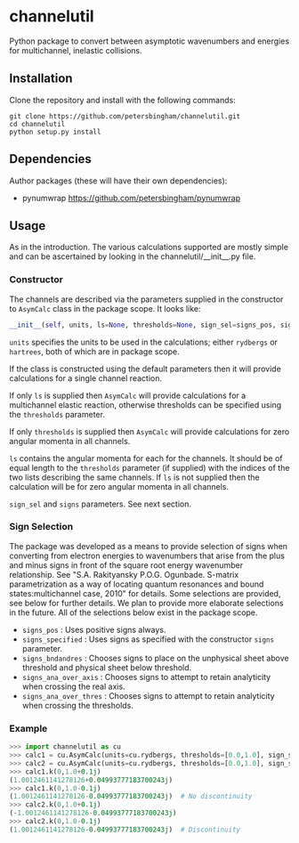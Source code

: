# channelutil
Python package to convert between asymptotic wavenumbers and energies for multichannel, inelastic collisions.

## Installation

Clone the repository and install with the following commands:

    git clone https://github.com/petersbingham/channelutil.git
    cd channelutil
    python setup.py install
    
## Dependencies
Author packages (these will have their own dependencies):
 - pynumwrap https://github.com/petersbingham/pynumwrap

## Usage
As in the introduction. The various calculations supported are mostly simple and can be ascertained by looking in the channelutil/\_\_init\_\_.py file.

### Constructor
The channels are described via the parameters supplied in the constructor to ```AsymCalc``` class in the package scope. It looks like:
```python
__init__(self, units, ls=None, thresholds=None, sign_sel=signs_pos, signs=None)
```
`units` specifies the units to be used in the calculations; either `rydbergs` or `hartrees`, both of which are in package scope.

If the class is constructed using the default parameters then it will provide calculations for a single channel reaction. 

If only `ls` is supplied then `AsymCalc` will provide calculations for a multichannel elastic reaction, otherwise thresholds can be specified using the `thresholds` parameter.

If only `thresholds` is supplied then `AsymCalc` will provide calculations for zero angular momenta in all channels.

`ls` contains the angular momenta for each for the channels. It should be of equal length to the `thresholds` parameter (if supplied) with the indices of the two lists describing the same channels. If `ls` is not supplied then the calculation will be for zero angular momenta in all channels.

`sign_sel` and `signs` parameters. See next section.

### Sign Selection
The package was developed as a means to provide selection of signs when converting from electron energies to wavenumbers that arise from the plus and minus signs in front of the square root energy wavenumber relationship. See "S.A. Rakityansky P.O.G. Ogunbade. S-matrix parametrization as a way of locating quantum resonances and bound states:multichannel case, 2010" for details. Some selections are provided, see below for further details. We plan to provide more elaborate selections in the future. All of the selections below exist in the package scope.
 - `signs_pos` : Uses positive signs always.
 - `signs_specified` : Uses signs as specified with the constructor `signs` parameter.
 - `signs_bndandres` : Chooses signs to place on the unphysical sheet above threshold and physical sheet below threshold.
 - `signs_ana_over_axis` : Chooses signs to attempt to retain analyticity when crossing the real axis. 
 - `signs_ana_over_thres` : Chooses signs to attempt to retain analyticity when crossing the thresholds.

### Example
```python
>>> import channelutil as cu
>>> calc1 = cu.AsymCalc(units=cu.rydbergs, thresholds=[0.0,1.0], sign_sel=cu.signs_ana_over_axis)
>>> calc2 = cu.AsymCalc(units=cu.rydbergs, thresholds=[0.0,1.0], sign_sel=cu.signs_ana_over_thres)
>>> calc1.k(0,1.0+0.1j)
(1.0012461141278126+0.04993777183700243j)
>>> calc1.k(0,1.0-0.1j)
(1.0012461141278126-0.04993777183700243j)  # No discontinuity
>>> calc2.k(0,1.0+0.1j)
(-1.0012461141278126-0.04993777183700243j)
>>> calc2.k(0,1.0-0.1j)
(1.0012461141278126-0.04993777183700243j)  # Discontinuity
```
